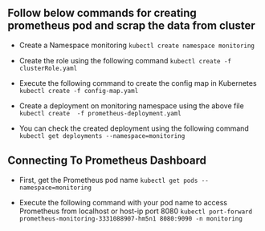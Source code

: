 ## Follow  below commands for creating prometheus pod and scrap the data from cluster 

 - Create a Namespace monitoring 
 ``` kubectl create namespace monitoring ```
 
 - Create the role using the following command
 ``` kubectl create -f clusterRole.yaml ```
 
 - Execute the following command to create the config map in Kubernetes
 ``` kubectl create -f config-map.yaml ```
 
 - Create a deployment on monitoring namespace using the above file 
 ``` kubectl create  -f prometheus-deployment.yaml ```
 
 - You can check the created deployment using the following command
 ``` kubectl get deployments --namespace=monitoring ```


## Connecting To Prometheus Dashboard 

- First, get the Prometheus pod name
``` kubectl get pods --namespace=monitoring ```

- Execute the following command with your pod name to access Prometheus from localhost or host-ip port 8080
``` kubectl port-forward prometheus-monitoring-3331088907-hm5n1 8080:9090 -n monitoring ```

